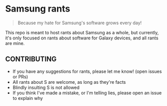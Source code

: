 # Samsung rants

> Because my hate for Samsung's software grows every day!

This repo is meant to host rants about Samsung as a whole,
but currently, it's only focused on rants about software for Galaxy devices, and all rants are mine.

## CONTRIBUTING
- If you have any suggestions for rants, please let me know! (open issues or PRs)
- All rants about S are welcome, as long as they're facts
- Blindly insulting S is not allowed
- If you think I've made a mistake, or I'm telling lies, please open an issue to explain why
